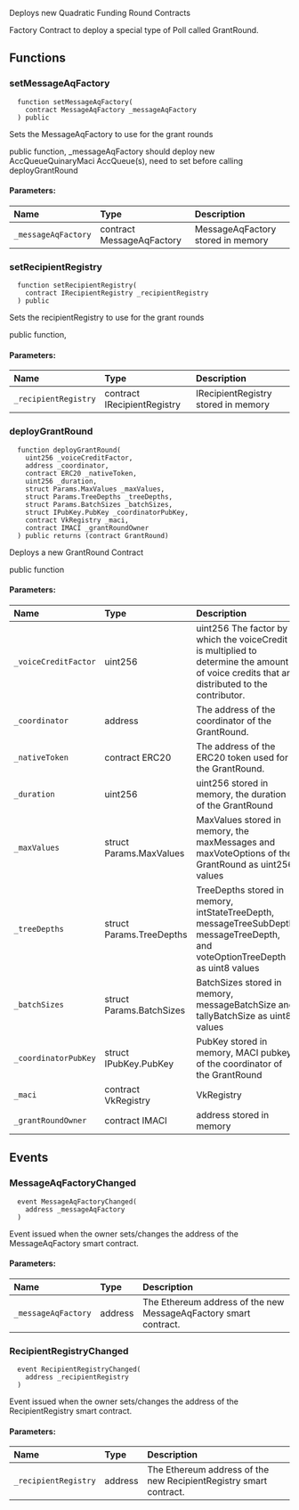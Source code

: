Deploys new Quadratic Funding Round Contracts

Factory Contract to deploy a special type of Poll called GrantRound.

## Functions
### setMessageAqFactory
```solidity
  function setMessageAqFactory(
    contract MessageAqFactory _messageAqFactory
  ) public
```
Sets the MessageAqFactory to use for the grant rounds

public function, _messageAqFactory should deploy new AccQueueQuinaryMaci AccQueue(s), need to set before calling deployGrantRound

#### Parameters:
| Name | Type | Description                                                          |
| :--- | :--- | :------------------------------------------------------------------- |
|`_messageAqFactory` | contract MessageAqFactory | MessageAqFactory stored in memory

### setRecipientRegistry
```solidity
  function setRecipientRegistry(
    contract IRecipientRegistry _recipientRegistry
  ) public
```
Sets the recipientRegistry to use for the grant rounds

public function,

#### Parameters:
| Name | Type | Description                                                          |
| :--- | :--- | :------------------------------------------------------------------- |
|`_recipientRegistry` | contract IRecipientRegistry | IRecipientRegistry stored in memory

### deployGrantRound
```solidity
  function deployGrantRound(
    uint256 _voiceCreditFactor,
    address _coordinator,
    contract ERC20 _nativeToken,
    uint256 _duration,
    struct Params.MaxValues _maxValues,
    struct Params.TreeDepths _treeDepths,
    struct Params.BatchSizes _batchSizes,
    struct IPubKey.PubKey _coordinatorPubKey,
    contract VkRegistry _maci,
    contract IMACI _grantRoundOwner
  ) public returns (contract GrantRound)
```
Deploys a new GrantRound Contract

public function

#### Parameters:
| Name | Type | Description                                                          |
| :--- | :--- | :------------------------------------------------------------------- |
|`_voiceCreditFactor` | uint256 | uint256 The factor by which the voiceCredit is multiplied to determine the amount of voice credits that are distributed to the contributor.
|`_coordinator` | address | The address of the coordinator of the GrantRound.
|`_nativeToken` | contract ERC20 | The address of the ERC20 token used for the GrantRound.
|`_duration` | uint256 | uint256  stored in memory, the duration of the GrantRound
|`_maxValues` | struct Params.MaxValues | MaxValues stored in memory, the maxMessages and maxVoteOptions of the GrantRound as uint256 values
|`_treeDepths` | struct Params.TreeDepths | TreeDepths stored in memory, intStateTreeDepth, messageTreeSubDepth, messageTreeDepth, and voteOptionTreeDepth as uint8 values
|`_batchSizes` | struct Params.BatchSizes | BatchSizes stored in memory, messageBatchSize and tallyBatchSize as uint8 values
|`_coordinatorPubKey` | struct IPubKey.PubKey | PubKey stored in memory, MACI pubkey of the coordinator of the GrantRound
|`_maci` | contract VkRegistry | VkRegistry
|`_grantRoundOwner` | contract IMACI | address stored in memory

## Events
### MessageAqFactoryChanged
```solidity
  event MessageAqFactoryChanged(
    address _messageAqFactory
  )
```
Event issued when the owner sets/changes the address of the MessageAqFactory smart contract.


#### Parameters:
| Name                           | Type          | Description                                    |
| :----------------------------- | :------------ | :--------------------------------------------- |
|`_messageAqFactory`| address | The Ethereum address of the new MessageAqFactory smart contract.
### RecipientRegistryChanged
```solidity
  event RecipientRegistryChanged(
    address _recipientRegistry
  )
```
Event issued when the owner sets/changes the address of the RecipientRegistry smart contract.


#### Parameters:
| Name                           | Type          | Description                                    |
| :----------------------------- | :------------ | :--------------------------------------------- |
|`_recipientRegistry`| address | The Ethereum address of the new RecipientRegistry smart contract.
